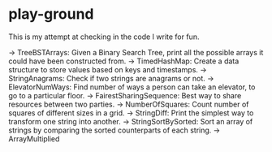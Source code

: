 # play-ground

This is my attempt at checking in the code I write for fun.

-> TreeBSTArrays: Given a Binary Search Tree, print all the possible arrays it could have been constructed from. 
-> TimedHashMap: Create a data structure to store values based on keys and timestamps. 
-> StringAnagrams: Check if two strings are anagrams or not.
-> ElevatorNumWays: Find number of ways a person can take an elevator, to go to a particular floor.
-> FairestSharingSequence: Best way to share resources between two parties.
-> NumberOfSquares: Count number of squares of different sizes in a grid.
-> StringDiff: Print the simplest way to transform one string into another.
-> StringSortBySorted: Sort an array of strings by comparing the sorted counterparts of each string.
-> ArrayMultiplied 

